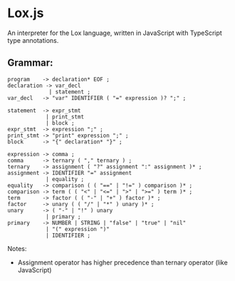 # Lox.js

An interpreter for the Lox language, written in JavaScript with TypeScript type annotations.

## Grammar:

```ebnf
program    -> declaration* EOF ;
declaration -> var_decl
             | statement ;
var_decl   -> "var" IDENTIFIER ( "=" expression )? ";" ;

statement  -> expr_stmt
            | print_stmt 
            | block ;
expr_stmt  -> expression ";" ;
print_stmt -> "print" expression ";" ;
block      -> "{" declaration* "}" ;

expression -> comma ;
comma      -> ternary ( "," ternary ) ;
ternary    -> assignment ( "?" assignment ":" assignment )* ;
assignment -> IDENTIFIER "=" assignment
            | equality ;
equality   -> comparison ( ( "==" | "!=" ) comparison )* ;
comparison -> term ( ( "<" | "<=" | ">" | ">=" ) term )* ;
term       -> factor ( ( "-" | "+" ) factor )* ;
factor     -> unary ( ( "/" | "*" ) unary )* ;
unary      -> ( "-" | "!" ) unary
            | primary ;
primary    -> NUMBER | STRING | "false" | "true" | "nil"
            | "(" expression ")"
            | IDENTIFIER ;
```

Notes:

- Assignment operator has higher precedence than ternary operator (like JavaScript)